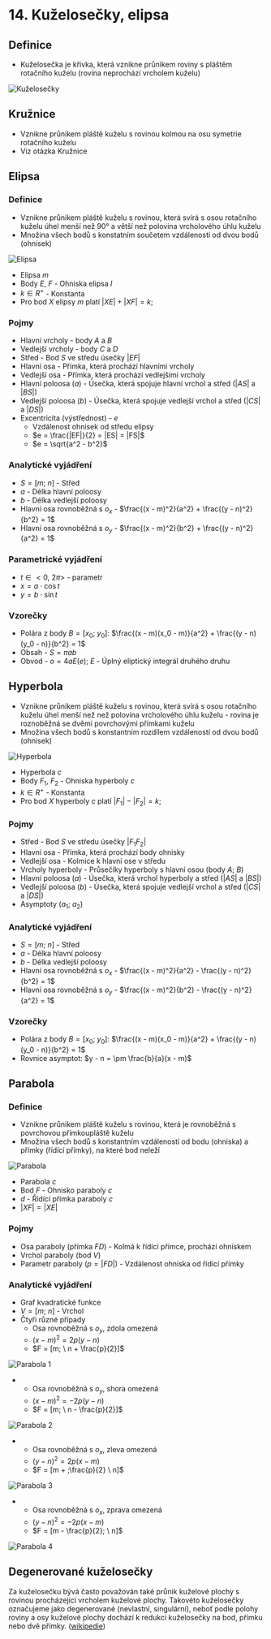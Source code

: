 # 14. Kuželosečky, elipsa

## Definice

- Kuželosečka je křivka, která vznikne průnikem roviny s pláštěm rotačního kuželu (rovina neprochází vrcholem kuželu)

![Kuželosečky](./kuzelosecky.png)

## Kružnice

- Vznikne průnikem pláště kuželu s rovinou kolmou na osu symetrie rotačního kuželu
- Viz otázka Kružnice

## Elipsa

### Definice

- Vznikne průnikem pláště kuželu s rovinou, která svírá s osou rotačního kuželu úhel menší než $90°$ a větší než polovina vrcholového úhlu kuželu
- Množina všech bodů s konstatním součetem vzdáleností od dvou bodů (ohnisek)

![Elipsa](./elipsa.png)

- Elipsa $m$
- Body $E$, $F$ - Ohniska elipsa $l$
- $k \in R^+$ - Konstanta
- Pro bod $X$ elipsy $m$ platí $|XE| + |XF| = k$;

### Pojmy

- Hlavní vrcholy - body $A$ a $B$
- Vedlejší vrcholy - body $C$ a $D$
- Střed - Bod $S$ ve středu úsečky $|EF|$
- Hlavní osa - Přímka, která prochází hlavními vrcholy
- Vedlejší osa - Přímka, která prochází vedlejšími vrcholy
- Hlavní poloosa ($a$) - Úsečka, která spojuje hlavní vrchol a střed ($|AS|$ a $|BS|$)
- Vedlejší poloosa ($b$) - Úsečka, která spojuje vedlejší vrchol a střed ($|CS|$ a $|DS|$)
- Excentricita (výstřednost) - $e$
  - Vzdálenost ohnisek od středu elipsy
  - $e = \frac{|EF|}{2} = |ES| = |FS|$
  - $e = \sqrt{a^2 - b^2}$

### Analytické vyjádření

- $S = [m; \ n]$ - Střed
- $a$ - Délka hlavní poloosy
- $b$ - Délka vedlejší poloosy
- Hlavní osa rovnoběžná s $o_x$ - $\frac{(x - m)^2}{a^2} + \frac{(y - n)^2}{b^2} = 1$
- Hlavní osa rovnoběžná s $o_y$ - $\frac{(x - m)^2}{b^2} + \frac{(y - n)^2}{a^2} = 1$

### Parametrické vyjádření

- $t \in <0, \ 2\pi>$ - parametr
- $x = a \cdot \cos{t}$
- $y = b \cdot \sin{t}$

### Vzorečky

- Polára z body $B = [x_0; \ y_0]$: $\frac{(x - m)(x_0 - m)}{a^2} + \frac{(y - n)(y_0 - n)}{b^2} = 1$
- Obsah - $S = \pi a b$
- Obvod - $o = 4 a E(e)$; $E$ - Úplný eliptický integrál druhého druhu

## Hyperbola

- Vznikne průnikem pláště kuželu s rovinou, která svírá s osou rotačního kuželu úhel menší než než polovina vrcholového úhlu kuželu - rovina je roznoběžná se dvěmi povrchovými přímkami kuželu
- Množina všech bodů s konstantním rozdílem vzdáleností od dvou bodů (ohnisek)

![Hyperbola](./hyperbola.png)

- Hyperbola $c$
- Body $F_1$, $F_2$ - Ohniska hyperboly $c$
- $k \in R^+$ - Konstanta
- Pro bod $X$ hyperboly $c$ platí $|F_1| - |F_2| = k$;

### Pojmy

- Střed - Bod $S$ ve středu úsečky $|F_1 F_2|$
- Hlavní osa - Přímka, která prochází body ohnisky
- Vedlejší osa - Kolmice k hlavní ose v středu
- Vrcholy hyperboly - Průsečíky hyperboly s hlavní osou (body $A$; $B$)
- Hlavní poloosa ($a$) - Úsečka, která vrchol hyperboly a střed ($|AS|$ a $|BS|$)
- Vedlejší poloosa ($b$) - Úsečka, která spojuje vedlejší vrchol a střed ($|CS|$ a $|DS|$)
- Asymptoty ($a_1$; $a_2$)

### Analytické vyjádření

- $S = [m; \ n]$ - Střed
- $a$ - Délka hlavní poloosy
- $b$ - Délka vedlejší poloosy
- Hlavní osa rovnoběžná s $o_x$ - $\frac{(x - m)^2}{a^2} - \frac{(y - n)^2}{b^2} = 1$
- Hlavní osa rovnoběžná s $o_y$ - $\frac{(x - m)^2}{b^2} - \frac{(y - n)^2}{a^2} = 1$

### Vzorečky

- Polára z body $B = [x_0; \ y_0]$: $\frac{(x - m)(x_0 - m)}{a^2} + \frac{(y - n)(y_0 - n)}{b^2} = 1$
- Rovnice asymptot: $y - n = \pm \frac{b}{a}(x - m)$

## Parabola

### Definice

- Vznikne průnikem pláště kuželu s rovinou, která je rovnoběžná s povrchovou přímkoupláště kuželu
- Množina všech bodů s konstantním vzdáleností od bodu (ohniska) a přímky (řídící přímky), na které bod neleží

![Parabola](./parabola.png)

- Parabola $c$
- Bod $F$ - Ohnisko paraboly $c$
- $d$ - Řídící přímka paraboly $c$
- $|XF| = |XE|$

### Pojmy

- Osa paraboly (přímka $FD$) - Kolmá k řídící přímce, prochází ohniskem
- Vrchol paraboly (bod $V$)
- Parametr paraboly ($p = |FD|$) - Vzdálenost ohniska od řídící přímky

### Analytické vyjádření

- Graf kvadratické funkce
- $V = [m; \ n]$ - Vrchol
- Čtyři různé případy
  - Osa rovnoběžná s $o_y$, zdola omezená
  - $(x - m)^2 = 2 p (y - n)$
  - $F = [m; \ n + \frac{p}{2}]$

![Parabola 1](./parabola_1.png)

- - Osa rovnoběžná s $o_y$, shora omezená
  - $(x - m)^2 = -2 p (y - n)$
  - $F = [m; \ n - \frac{p}{2}]$

![Parabola 2](./parabola_2.png)

- - Osa rovnoběžná s $o_x$, zleva omezená
  - $(y - n)^2 = 2 p (x - m)$
  - $F = [m + ;\frac{p}{2} \ n]$

![Parabola 3](./parabola_3.png)

- - Osa rovnoběžná s $o_x$, zprava omezená
  - $(y - n)^2 = -2 p (x - m)$
  - $F = [m - \frac{p}{2}; \ n]$

![Parabola 4](./parabola_4.png)

## Degenerované kuželosečky

Za kuželosečku bývá často považován také průnik kuželové plochy s rovinou procházející vrcholem kuželové plochy. Takovéto kuželosečky označujeme jako degenerované (nevlastní, singulární), neboť podle polohy roviny a osy kuželové plochy dochází k redukci kuželosečky na bod, přímku nebo dvě přímky. ([wikipedie](https://cs.wikipedia.org/wiki/Ku%C5%BEelose%C4%8Dka#Degenerovan%C3%A9_ku%C5%BEelose%C4%8Dky))
